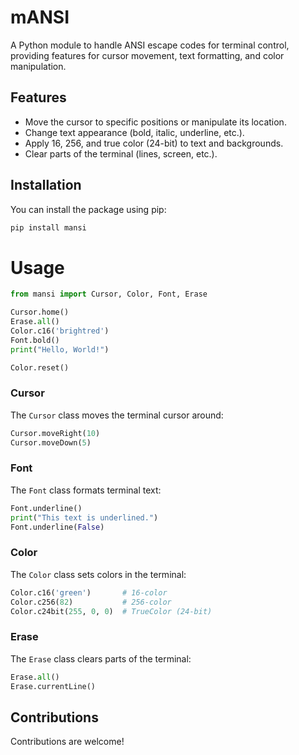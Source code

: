 # mANSI

A Python module to handle ANSI escape codes for terminal control, providing features for cursor movement, text formatting, and color manipulation.

## Features

- Move the cursor to specific positions or manipulate its location.
- Change text appearance (bold, italic, underline, etc.).
- Apply 16, 256, and true color (24-bit) to text and backgrounds.
- Clear parts of the terminal (lines, screen, etc.).

## Installation

You can install the package using pip:

```bash
pip install mansi
```

# Usage
```py
from mansi import Cursor, Color, Font, Erase

Cursor.home()
Erase.all()
Color.c16('brightred')
Font.bold()
print("Hello, World!")

Color.reset()

```

### Cursor

The `Cursor` class moves the terminal cursor around:
```py
Cursor.moveRight(10)
Cursor.moveDown(5)
```

### Font
The `Font` class formats terminal text:
```py
Font.underline()
print("This text is underlined.")
Font.underline(False)
```

### Color
The `Color` class sets colors in the terminal:
```py
Color.c16('green')       # 16-color
Color.c256(82)           # 256-color
Color.c24bit(255, 0, 0)  # TrueColor (24-bit)
```

### Erase
The `Erase` class clears parts of the terminal:
```py
Erase.all()            
Erase.currentLine()    
```

## Contributions
Contributions are welcome!
